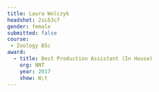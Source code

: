 ```yaml
---
title: Laura Wolczyk
headshot: 2sL63cf
gender: female
submitted: false
course:
 - Zoology BSc
award:
  - title: Best Production Assistant (In House) 
    org: NNT
    year: 2017 
    show: W;t 
---
```

